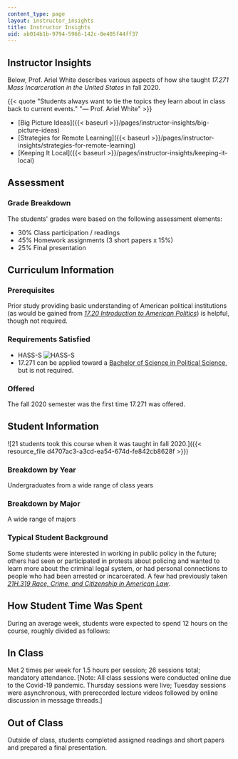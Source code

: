 ```yaml
---
content_type: page
layout: instructor_insights
title: Instructor Insights
uid: ab014b1b-9794-5966-142c-0e405f44ff37
---
```


Instructor Insights
-------------------

Below, Prof. Ariel White describes various aspects of how she taught _17.271 Mass Incarceration in the United States_ in fall 2020.

{{< quote "Students always want to tie the topics they learn about in class back to current events." "— Prof. Ariel White" >}}

*   [Big Picture Ideas]({{< baseurl >}}/pages/instructor-insights/big-picture-ideas)
*   [Strategies for Remote Learning]({{< baseurl >}}/pages/instructor-insights/strategies-for-remote-learning)
*   [Keeping It Local]({{< baseurl >}}/pages/instructor-insights/keeping-it-local)

Assessment
----------

### Grade Breakdown

The students' grades were based on the following assessment elements:

- 30% Class participation / readings
- 45% Homework assignments (3 short papers x 15%)
- 25% Final presentation

Curriculum Information
----------------------

### Prerequisites

Prior study providing basic understanding of American political institutions (as would be gained from [_17.20 Introduction to American Politics_](/courses/17-20-introduction-to-american-politics-spring-2013/)) is helpful, though not required.

### Requirements Satisfied

*   HASS-S ![HASS-S](/images/educator/icon-question-hass-s.png)
*   17.271 can be applied toward a [Bachelor of Science in Political Science](https://polisci.mit.edu/undergraduate/major), but is not required.

### Offered

The fall 2020 semester was the first time 17.271 was offered.

Student Information
-------------------

![21 students took this course when it was taught in fall 2020.]({{< resource_file d4707ac3-a3cd-ea54-674d-fe842cb8628f >}})

### Breakdown by Year

Undergraduates from a wide range of class years

### Breakdown by Major

A wide range of majors

### Typical Student Background

Some students were interested in working in public policy in the future; others had seen or participated in protests about policing and wanted to learn more about the criminal legal system, or had personal connections to people who had been arrested or incarcerated. A few had previously taken [_21H.319 Race, Crime, and Citizenship in American Law_](/courses/21h-319-race-crime-and-citizenship-in-american-law-fall-2014/).

How Student Time Was Spent
--------------------------

During an average week, students were expected to spend 12 hours on the course, roughly divided as follows:

In Class
--------

Met 2 times per week for 1.5 hours per session; 26 sessions total; mandatory attendance. \[Note: All class sessions were conducted online due to the Covid-19 pandemic. Thursday sessions were live; Tuesday sessions were asynchronous, with prerecorded lecture videos followed by online discussion in message threads.\]

Out of Class
------------

Outside of class, students completed assigned readings and short papers and prepared a final presentation.